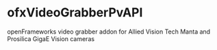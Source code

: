 # ofxVideoGrabberPvAPI
openFrameworks video grabber addon for Allied Vision Tech Manta and Prosilica GigaE Vision cameras
